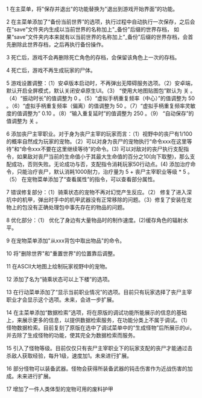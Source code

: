 1 在主菜单，将"保存并退出"的功能替换为"退出到游戏开始界面”的功能。

2 在主菜单添加了“备份当前世界”的选项，执行过程中自动执行一次保存，之后会在“save”文件夹内生成以当前世界的名称加上"_备份"后缀的世界存档， 如果“save”文件夹内本来就有以当前世界的名称加上“_备份”后缀的世界存档，会首先删除此世界存档，之后再执行备份操作。

3 死亡后，游戏不会再删除死亡角色的存档，会保留该角色上一次的存档。

4 死亡后，游戏不再生成玩家的尸体。

5 游戏设置调整：（1）安卓版本启动时，不再弹出无障碍服务选项。（2）安卓端，默认开启全屏模式，默认关闭安卓原生UI。（3） “使用大地图贴图包”默认为 关 。（4）“振动时长”的值调整为 0 。（5）“虚拟手柄重复频率（中心）”的值调整为 50 。（6）“虚拟手柄重复频率（偏离）的值调整为 50 。（7）“虚拟手柄重复频率灵敏度的值调整为” 0.10 。（8）“输入重复延时”的值调整为 250 。（9） “自动保存”的值调整为 关 。

6 添加丧尸主宰职业。对于身为丧尸主宰的玩家而言：（1）视野中的丧尸有1/100的概率自然成为玩家的宠物。（2）可以对身为丧尸的宠物执行“命令xxx在这里等待”和“命令xxx不要在这里继续等待”的命令。(3) 可以对敌对的丧尸执行支配指令，如果敌对丧尸当前的生命值小于其最大生命值的百分之10(向下取整)，那么支配成功，否则失败。无论成功与否，支配指令消耗玩家50行动点。(4) 添加治疗命令，只能治疗丧尸，默认消耗1000耐力，治疗量为 5 + 丧尸主宰职业等级 * 5 。（5） 在宠物菜单添加了“查看属性”的指令，可以查看部分属性。

7 错误修复部分：（1）骑乘状态的宠物不再对幻觉产生反应。（2） 修复了进入深坑中的机甲，弹出时手中的机甲武器没有正常移除的问题。（3）修复了安装在宠物上的包没有正确处理包中事先存在的物品的问题。

8 优化部分：（1） 优化了身边有大量物品时的制作速度。(2)缓存角色的辐射水平。

9 在宠物菜单添加"从xxx背包中取出物品"的命令。

10 将"删除世界"和"重置世界"的位置靠后调整。

11 在ASCII大地图上绘制玩家视野中的宠物。

12 添加了名为“骑乘状态可以上下楼”的选项。

13 在行动菜单添加了“显示当前职业情况”的选项。目前只有玩家选择了丧尸主宰职业才会显示这个选项。未来，会进一步扩展。

14 在主菜单添加“数据检索”选项，将在原版的调试功能所能展示的信息的基础上，来展示更多的信息，以提供数据检索服务，在功能分类上不属于调试。（1） 怪物数据检索。目前复刻了原版在选中了调试菜单中的“生成怪物”后所展示的ui，并去除了生成怪物的功能，使其完全为数据检索而服务。

15 引入了怪物等级。目前仅仅只有丧尸主宰职业下的玩家支配的丧尸才能通过击杀敌人获取经验，每升1级，速度加1。未来进行扩展。

16 部分怪物可以装备武器。怪物会获得所装备武器的钝击伤害作为近战伤害的加成。未来进行扩展。

17 增加了一件人类体型的宠物可用的废料护甲